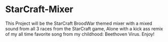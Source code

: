 # StarCraft-Mixer

This Project will be the StarCraft BroodWar themed mixer with  a mixed sound from all 3 races from the StarCraft game, Alone with a kick ass remix of my all time favorite song from my childhood: Beethoven Virus. Enjoy!
